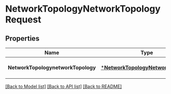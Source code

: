 # NetworkTopologyNetworkTopologyRequest

## Properties
Name | Type | Description | Notes
------------ | ------------- | ------------- | -------------
**NetworkTopologynetworkTopology** | [***NetworkTopologyNetworkTopology**](network.topology.NetworkTopology.md) |  | [optional] [default to null]

[[Back to Model list]](../README.md#documentation-for-models) [[Back to API list]](../README.md#documentation-for-api-endpoints) [[Back to README]](../README.md)


